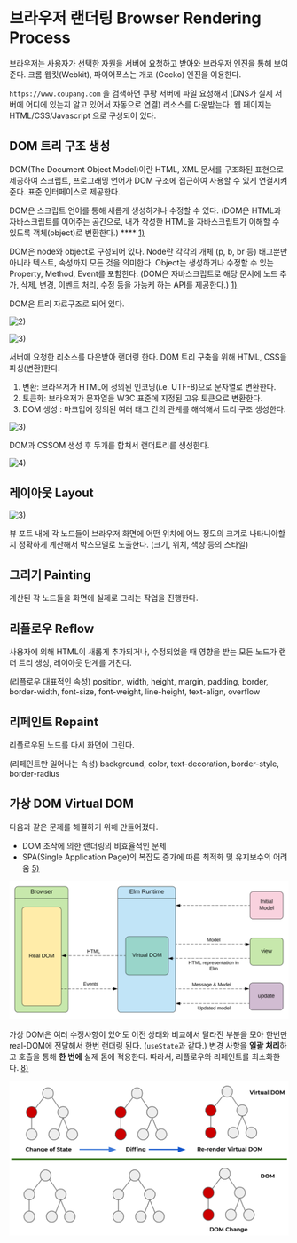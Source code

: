 # 브라우저 랜더링 Browser Rendering Process



브라우저는 사용자가 선택한 자원을 서버에 요청하고 받아와 브라우저 엔진을 통해 보여준다. 크롬 웹킷(Webkit), 파이어폭스는 개코 (Gecko) 엔진을 이용한다.

`https://www.coupang.com` 을 검색하면 쿠팡 서버에 파일 요청해서 (DNS가 실제 서버에 어디에 있는지 알고 있어서 자동으로 연결) 리소스를 다운받는다. 웹 페이지는 HTML/CSS/Javascript 으로 구성되어 있다.

## DOM 트리 구조 생성

DOM(The Document Object Model)이란 HTML, XML 문서를 구조화된 표현으로 제공하여 스크립트, 프로그래밍 언어가 DOM 구조에 접근하여 사용할 수 있게 연결시켜준다. 표준 인터페이스로 제공한다.

DOM은 스크립트 언어를 통해 새롭게 생성하거나 수정할 수 있다. (DOM은 HTML과 자바스크립트를 이어주는 공간으로, 내가 작성한 HTML을 자바스크립트가 이해할 수 있도록 객체(object)로 변환한다.) **** [1)](https://www.howdy-mj.me/dom/what-is-dom/)

DOM은 node와 object로 구성되어 있다. Node란 각각의 개체 (p, b, br 등) 태그뿐만 아니라 텍스트, 속성까지 모든 것을 의미한다. Object는 생성하거나 수정할 수 있는 Property, Method, Event를 포함한다. (DOM은 자바스크립트로 해당 문서에 노드 추가, 삭제, 변경, 이벤트 처리, 수정 등을 가능케 하는 API를 제공한다.) [1)](https://www.howdy-mj.me/dom/what-is-dom/)

DOM은 트리 자료구조로 되어 있다.

&#x20;

![2)](<../.gitbook/assets/스크린샷 2022-05-01 오후 2.38.39.png>)

![3)](../.gitbook/assets/0\_rkjgCl-RSVTvRGgS.png)

서버에 요청한 리소스를 다운받아 랜더링 한다. DOM 트리 구축을 위해 HTML, CSS을 파싱(변환)한다.

1. 변환: 브라우저가 HTML에 정의된 인코딩(i.e. UTF-8)으로 문자열로 변환한다.
2. 토큰화: 브라우저가 문자열을 W3C 표준에 지정된 고유 토큰으로 변환한다.&#x20;
3. DOM 생성 : 마크업에 정의된 여러 태그 간의 관계를 해석해서 트리 구조 생성한다.

![3)](../.gitbook/assets/0\_9Xbmy7JUOcRxn2Vh.png)

DOM과 CSSOM 생성 후 두개를 합쳐서 랜더트리를 생성한다.

![4)](<../.gitbook/assets/스크린샷 2020-09-26 오후 4.48.38.png>)

## 레이아웃 Layout

![3)](../.gitbook/assets/0\_1ZVisC80ge0AllX4.png)

뷰 포트 내에 각 노드들이 브라우저 화면에 어떤 위치에 어느 정도의 크기로 나타나야할지 정확하게 계산해서 박스모델로 노출한다. (크기, 위치, 색상 등의 스타일)

## 그리기 Painting

계산된 각 노드들을 화면에 실제로 그리는 작업을 진행한다.&#x20;

## 리플로우 Reflow

사용자에 의해 HTML이 새롭게 추가되거나, 수정되었을 때 영향을 받는 모든 노드가 랜더 트리 생성, 레이아웃 단계를 거친다.

(리플로우 대표적인 속성) position, width, height, margin, padding, border, border-width, font-size, font-weight, line-height, text-align, overflow

## 리페인트 Repaint

리플로우된 노드를 다시 화면에 그린다.

(리페인트만 일어나는 속성) background, color, text-decoration, border-style, border-radius&#x20;

## 가상 DOM Virtual DOM

다음과 같은 문제를 해결하기 위해 만들어졌다.&#x20;

* DOM 조작에 의한 랜더링의 비효율적인 문제&#x20;
* SPA(Single Application Page)의 복잡도 증가에 따른 최적화 및 유지보수의 어려움 [5)](https://jeong-pro.tistory.com/210)

![6)](../.gitbook/assets/elm-runtime-virtual-dom.svg)

가상 DOM은 여러 수정사항이 있어도 이전 상태와 비교해서 달라진 부분을 모아 한번만 real-DOM에 전달해서 한번 랜더링 된다. (`useState`과 같다.) 변경 사항을 **일괄 처리**하고 호출을 통해 **한 번에** 실제 돔에 적용한다. 따라서, 리플로우와 리페인트를 최소화한다. [8)](https://velog.io/@kim-jaemin420/reactVitual-Dom%EC%9D%B4%EB%9E%80-What-is-Virtual-Dom)

![7)](../.gitbook/assets/virtualdom.webp)

